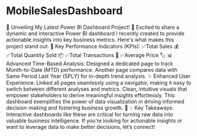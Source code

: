 # MobileSalesDashboard
🌟 Unveiling My Latest Power BI Dashboard Project! 🌟
Excited to share a dynamic and interactive Power BI dashboard I recently created to provide actionable insights into key business metrics. Here's what makes this project stand out:
🔑 Key Performance Indicators (KPIs):
✅Total Sales 💰
✅Total Quantity Sold 📦
✅Total Transactions 🛒
✅Average Price 🏷️
📊 Advanced Time-Based Analysis:
Designed a dedicated page to track Month-to-Date (MTD) performance.
Another page compares data with Same Period Last Year (SPLY) for in-depth trend analysis.
✨ Enhanced User Experience:
Linked all pages seamlessly using a navigator, making it easy to switch between different analyses and metrics.
Clean, intuitive visuals that empower stakeholders to derive meaningful insights effortlessly.
This dashboard exemplifies the power of data visualization in driving informed decision-making and fostering business growth. 🚀
💡 Key Takeaways:
Interactive dashboards like these are critical for turning raw data into valuable business intelligence. If you’re looking for actionable insights or want to leverage data to make better decisions, let’s connect!

